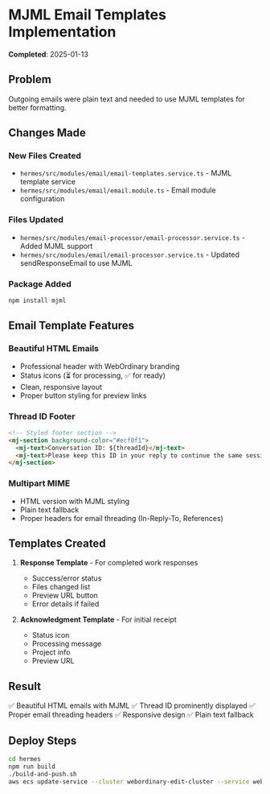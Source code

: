 # MJML Email Templates Implementation
**Completed**: 2025-01-13

## Problem
Outgoing emails were plain text and needed to use MJML templates for better formatting.

## Changes Made

### New Files Created
- `hermes/src/modules/email/email-templates.service.ts` - MJML template service
- `hermes/src/modules/email/email.module.ts` - Email module configuration

### Files Updated
- `hermes/src/modules/email-processor/email-processor.service.ts` - Added MJML support
- `hermes/src/modules/email/email-processor.service.ts` - Updated sendResponseEmail to use MJML

### Package Added
```bash
npm install mjml
```

## Email Template Features

### Beautiful HTML Emails
- Professional header with WebOrdinary branding
- Status icons (⏳ for processing, ✅ for ready)
- Clean, responsive layout
- Proper button styling for preview links

### Thread ID Footer
```html
<!-- Styled footer section -->
<mj-section background-color="#ecf0f1">
  <mj-text>Conversation ID: ${threadId}</mj-text>
  <mj-text>Please keep this ID in your reply to continue the same session</mj-text>
</mj-section>
```

### Multipart MIME
- HTML version with MJML styling
- Plain text fallback
- Proper headers for email threading (In-Reply-To, References)

## Templates Created

1. **Response Template** - For completed work responses
   - Success/error status
   - Files changed list
   - Preview URL button
   - Error details if failed

2. **Acknowledgment Template** - For initial receipt
   - Status icon
   - Processing message
   - Project info
   - Preview URL

## Result
✅ Beautiful HTML emails with MJML
✅ Thread ID prominently displayed
✅ Proper email threading headers
✅ Responsive design
✅ Plain text fallback

## Deploy Steps
```bash
cd hermes
npm run build
./build-and-push.sh
aws ecs update-service --cluster webordinary-edit-cluster --service webordinary-hermes-service --force-new-deployment
```